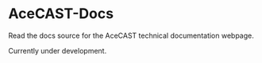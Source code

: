 # AceCAST-Docs
Read the docs source for the AceCAST technical documentation webpage.

Currently under development.

